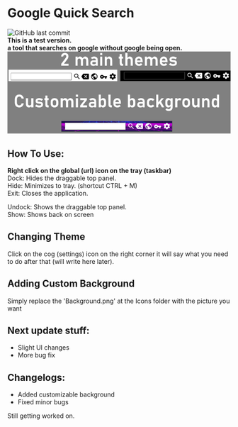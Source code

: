 # Google Quick Search  
![GitHub last commit](https://img.shields.io/github/last-commit/IKedi/GQSApp)  
**This is a test version.  
a tool that searches on google without google being open.**  
![Alt text](https://github.com/IKedi/Photos/blob/master/GQSIntro.png)

**How To Use:**
--------------------------------
**Right click on the global (url) icon on the tray (taskbar)**  
Dock: Hides the draggable top panel.  
Hide: Minimizes to tray. (shortcut CTRL + M)  
Exit: Closes the application.  
  
Undock: Shows the draggable top panel.  
Show: Shows back on screen

**Changing Theme**  
--------------------------------
Click on the cog (settings) icon on the right corner it will say what you need to do after that (will write here later).  

**Adding Custom Background**  
--------------------------------
Simply replace the 'Background.png' at the Icons folder with the picture you want  
  
**Next update stuff:**  
--------------------------------
 - Slight UI changes
 - More bug fix

**Changelogs:**  
--------------------------------
 - Added customizable background
 - Fixed minor bugs

Still getting worked on.
